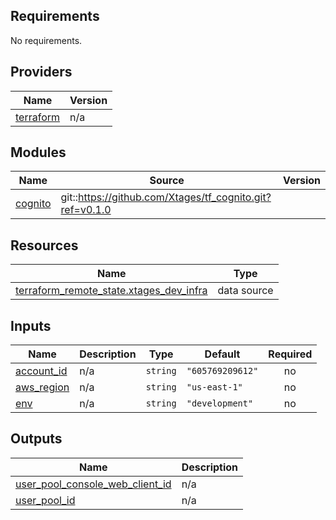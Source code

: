## Requirements

No requirements.

## Providers

| Name | Version |
|------|---------|
| <a name="provider_terraform"></a> [terraform](#provider\_terraform) | n/a |

## Modules

| Name | Source | Version |
|------|--------|---------|
| <a name="module_cognito"></a> [cognito](#module\_cognito) | git::https://github.com/Xtages/tf_cognito.git?ref=v0.1.0 |  |

## Resources

| Name | Type |
|------|------|
| [terraform_remote_state.xtages_dev_infra](https://registry.terraform.io/providers/hashicorp/terraform/latest/docs/data-sources/remote_state) | data source |

## Inputs

| Name | Description | Type | Default | Required |
|------|-------------|------|---------|:--------:|
| <a name="input_account_id"></a> [account\_id](#input\_account\_id) | n/a | `string` | `"605769209612"` | no |
| <a name="input_aws_region"></a> [aws\_region](#input\_aws\_region) | n/a | `string` | `"us-east-1"` | no |
| <a name="input_env"></a> [env](#input\_env) | n/a | `string` | `"development"` | no |

## Outputs

| Name | Description |
|------|-------------|
| <a name="output_user_pool_console_web_client_id"></a> [user\_pool\_console\_web\_client\_id](#output\_user\_pool\_console\_web\_client\_id) | n/a |
| <a name="output_user_pool_id"></a> [user\_pool\_id](#output\_user\_pool\_id) | n/a |
